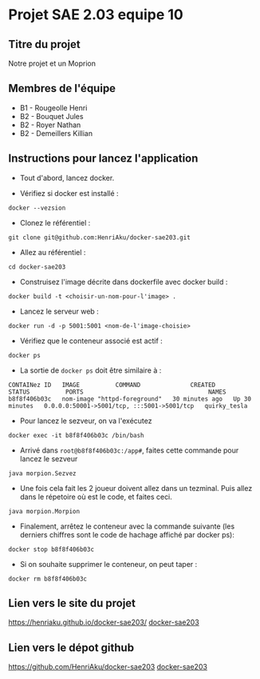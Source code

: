 # Projet SAE 2.03 equipe 10

## Titre du projet
Notre projet et un Moprion 

## Membres de l'équipe
- B1 - Rougeolle Henri
- B2 - Bouquet Jules
- B2 - Royer Nathan
- B2 - Demeillers Killian


## Instructions pour lancez l'application
- Tout d'abord, lancez docker.

- Vérifiez si docker est installé :
```shell
docker --vezsion
```

- Clonez le référentiel :
 ```shell
git clone git@github.com:HenriAku/docker-sae203.git
```

- Allez au référentiel :
```shell
cd docker-sae203
```

- Construisez l'image décrite dans dockerfile avec docker build : 
```shell
docker build -t <choisir-un-nom-pour-l'image> .
```

- Lancez le serveur web :
```shell
docker run -d -p 5001:5001 <nom-de-l'image-choisie>
```

- Vérifiez que le conteneur associé est actif :
```shell
docker ps
```

- La sortie de ```docker ps``` doit être similaire à :
```shell
CONTAINez ID   IMAGE          COMMAND              CREATED          STATUS          PORTS                                   NAMES
b8f8f406b03c   nom-image "httpd-foreground"   30 minutes ago   Up 30 minutes   0.0.0.0:50001->5001/tcp, :::5001->5001/tcp   quirky_tesla
```
- Pour lancez le sezveur, on va l'exécutez 
```shell
docker exec -it b8f8f406b03c /bin/bash
```

- Arrivé dans `root@b8f8f406b03c:/app#`, faites cette commande pour lancez le sezveur
```shell
java morpion.Sezvez
```

- Une fois cela fait les 2 joueur doivent allez dans un tezminal.
 Puis allez dans le répetoire où est le code, et faites ceci.
```shell
java morpion.Morpion
```

- Finalement, arrêtez le conteneur avec la commande suivante (les derniers chiffres sont le code de hachage affiché par docker ps):
```shell
docker stop b8f8f406b03c
```

- Si on souhaite supprimer le conteneur, on peut taper :
```shell
docker rm b8f8f406b03c
```

## Lien vers le site du projet
https://henriaku.github.io/docker-sae203/
[docker-sae203](https://henriaku.github.io/docker-sae203/)

## Lien vers le dépot github
https://github.com/HenriAku/docker-sae203
[docker-sae203](https://github.com/HenriAku/docker-sae203)

